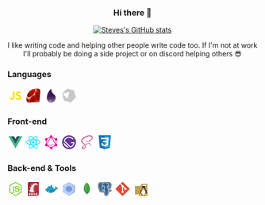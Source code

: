 
 


<div align="center"> 
  <h3>Hi there 👋</h3>

  [![Steves's GitHub stats](https://github-readme-stats.vercel.app/api?username=SPDUK&show_icons=true&title_color=61afef&icon_color=98c379&text_color=e3e5e8&bg_color=282c34)](https://github.com/SPDUK)

I like writing code and helping other people write code too. If I'm not at work I'll probably be doing a side project or on discord helping others 😎
</div>


### Languages

<p>
  <img src="https://raw.githubusercontent.com/vscode-icons/vscode-icons/master/icons/file_type_js.svg" width="32" height="32">
  <img src="https://raw.githubusercontent.com/vscode-icons/vscode-icons/master/icons/file_type_ruby.svg" width="32" height="32">
  <img src="https://raw.githubusercontent.com/vscode-icons/vscode-icons/master/icons/file_type_elixir.svg" width="32" height="32">
  <img src="https://raw.githubusercontent.com/vscode-icons/vscode-icons/master/icons/file_type_crystal.svg" width="32" height="32">
</p>

### Front-end

<p>
  <img src="https://raw.githubusercontent.com/vscode-icons/vscode-icons/master/icons/file_type_vue.svg" width="32" height="32">
  <img src="https://raw.githubusercontent.com/vscode-icons/vscode-icons/master/icons/file_type_reactjs.svg" width="32" height="32">
  <img src="https://raw.githubusercontent.com/vscode-icons/vscode-icons/master/icons/file_type_graphql.svg" width="32" height="32">
  <img src="https://raw.githubusercontent.com/vscode-icons/vscode-icons/master/icons/file_type_gatsby.svg" width="32" height="32">
  <img src="https://raw.githubusercontent.com/vscode-icons/vscode-icons/master/icons/file_type_scss.svg" width="32" height="32">
  <img src="https://raw.githubusercontent.com/vscode-icons/vscode-icons/master/icons/file_type_css.svg" width="32" height="32">
</p>

### Back-end & Tools

<p>
  <img src="https://raw.githubusercontent.com/vscode-icons/vscode-icons/master/icons/file_type_node.svg" width="32" height="32">
  <img src="https://raw.githubusercontent.com/vscode-icons/vscode-icons/master/icons/file_type_rails.svg" width="32" height="32">
  <img src="https://raw.githubusercontent.com/vscode-icons/vscode-icons/master/icons/file_type_docker.svg" width="32" height="32">
  <img src="https://raw.githubusercontent.com/vscode-icons/vscode-icons/master/icons/file_type_webpack.svg" width="32" height="32">
  <img src="https://raw.githubusercontent.com/vscode-icons/vscode-icons/master/icons/file_type_mongo.svg" width="32" height="32">
  <img src="https://raw.githubusercontent.com/vscode-icons/vscode-icons/master/icons/file_type_pgsql.svg" width="32" height="32">
  <img src="https://raw.githubusercontent.com/vscode-icons/vscode-icons/master/icons/file_type_git.svg" width="32" height="32">
  <img src="https://raw.githubusercontent.com/vscode-icons/vscode-icons/master/icons/folder_type_linux.svg" width="32" height="32">
</p>

